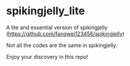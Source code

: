 # spikingjelly_lite
A lite and essential version of spikingjelly (https://github.com/fangwei123456/spikingjelly)

Not all the codes are the same in spikingjelly.

Enjoy your discovery in this repo!
